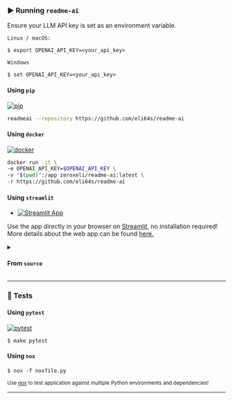 ### ► Running `readme-ai`

Ensure your LLM API key is set as an environment variable.

`Linux / macOS:`
```console
$ export OPENAI_API_KEY=<your_api_key>
```

`Windows`
```console
$ set OPENAI_API_KEY=<your_api_key>
```

#### Using `pip`
[![pip](https://img.shields.io/badge/PyPI-3775A9.svg?style=flat&logo=PyPI&logoColor=white)](https://pypi.org/project/readmeai/)

```sh
readmeai --repository https://github.com/eli64s/readme-ai
```

#### Using `docker`
[![docker](https://img.shields.io/badge/Docker-2496ED.svg?style=flat&logo=Docker&logoColor=white)](https://hub.docker.com/r/zeroxeli/readme-ai)

```sh
docker run -it \
-e OPENAI_API_KEY=$OPENAI_API_KEY \
-v "$(pwd)":/app zeroxeli/readme-ai:latest \
-r https://github.com/eli64s/readme-ai
```

#### Using `streamlit`

* [![Streamlit App](https://static.streamlit.io/badges/streamlit_badge_black_white.svg)](https://readme-ai.streamlit.app/)

Use the app directly in your browser on <a href="https://streamlit.io/">Streamlit</a>, no installation required! More details about the web app can be found <a href="https://github.com/eli64s/readme-ai-streamlit">here.</a>

<details closed>
<summary>
  <h4>From <code>source</code></h4>
</summary>

#### Using `bash`

[![bash](https://img.shields.io/badge/GNU%20Bash-4EAA25.svg?style=flat&logo=GNU-Bash&logoColor=white)](https://www.gnu.org/software/bash/)

```console
$ conda activate readmeai
$ python3 -m readmeai.cli.commands -r https://github.com/eli64s/readme-ai
```

#### Using `poetry`
[![Poetry](https://img.shields.io/endpoint?url=https://python-poetry.org/badge/v0.json)](https://python-poetry.org/)

```console
$ poetry shell
$ python3 -m readmeai.cli.commands -r https://github.com/eli64s/readme-ai
```

</details>

---

### 🧪 Tests

#### Using `pytest`
[![pytest](https://img.shields.io/badge/Pytest-0A9EDC.svg?style=flat&logo=Pytest&logoColor=white)](https://docs.pytest.org/en/7.1.x/contents.html)
```console
$ make pytest
```

#### Using `nox`
```console
$ nox -f noxfile.py
```

<sub>Use [nox](https://nox.thea.codes/en/stable/) to test application against multiple Python environments and dependencies!</sub>

---
